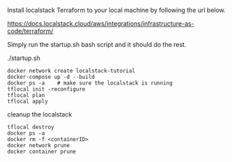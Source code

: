 Install localstack Terraform to your local machine by following the url below.

https://docs.localstack.cloud/aws/integrations/infrastructure-as-code/terraform/ 

Simply run the startup.sh bash script and it should do the rest.

./startup.sh

```
docker network create localstack-tutorial
docker-compose up -d --build
docker ps -a    # make sure the localstack is running
tflocal init -reconfigure
tflocal plan
tflocal apply
```

cleanup the localstack
```
tflocal destroy
docker ps -a
docker rm -f <containerID>
docker network prune
docker container prune
````